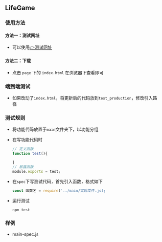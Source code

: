 ## LifeGame

### 使用方法
#### 方法一：测试网址
- 可以使用[👉测试网址](http://www.aoldu.com:2016/)
#### 方法二：下载
- 点击 `page` 下的 `index.html` 在浏览器下查看即可

### 端到端测试
- 如果改动了`index.html`，将更新后的代码放到`test_production`，修改引入路径

### 测试规则
- 将功能代码放置于`main`文件夹下，以功能分组

- 在写功能代码时
    ```js
    // 定义函数
    function test(){

    }
    // 暴露函数
    module.exports = test;
    ```
- 在`spec`下写测试代码，首先引入函数，格式如下
    ```js
    const 函数名 = require('../main/实现文件.js);
    ```
- 运行测试
    ```js
    npm test
    ```

### 样例
- main-spec.js
